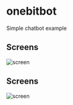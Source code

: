 # onebitbot
Simple chatbot example

## Screens
![screen](../master/Screen1.png)

## Screens
![screen](../master/Screen2.png)
